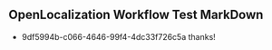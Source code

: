 ## OpenLocalization Workflow Test MarkDown
* 9df5994b-c066-4646-99f4-4dc33f726c5a thanks!

<!--HONumber=Oct16_HO3-->


